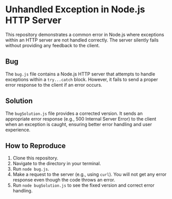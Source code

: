 # Unhandled Exception in Node.js HTTP Server

This repository demonstrates a common error in Node.js where exceptions within an HTTP server are not handled correctly. The server silently fails without providing any feedback to the client.

## Bug

The `bug.js` file contains a Node.js HTTP server that attempts to handle exceptions within a `try...catch` block. However, it fails to send a proper error response to the client if an error occurs.

## Solution

The `bugSolution.js` file provides a corrected version. It sends an appropriate error response (e.g., 500 Internal Server Error) to the client when an exception is caught, ensuring better error handling and user experience.

## How to Reproduce

1. Clone this repository.
2. Navigate to the directory in your terminal.
3. Run `node bug.js`.
4. Make a request to the server (e.g., using `curl`). You will not get any error response even though the code throws an error.
5. Run `node bugSolution.js` to see the fixed version and correct error handling.